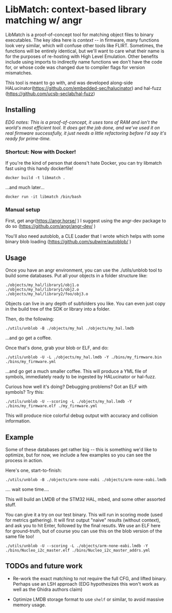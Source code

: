 # LibMatch: context-based library matching w/ angr

LibMatch is a proof-of-concept tool for matching object files to binary executables.  The key idea here is *context* -- in firmware, many functions look very similar, which will confuse other tools like FLIRT.  Sometimes, the functions will be entirely identical, but we'll want to care what their name is for the purposes of re-hosting with High Level Emulation. Other benefits include using imports to indirectly name functions we don't have the code for, or whose code was changed due to compiler flags for version mismatches.

This tool is meant to go with, and was developed along-side HALucinator(https://github.com/embedded-sec/halucinator) and hal-fuzz (https://github.com/ucsb-seclab/hal-fuzz)

## Installing

*EDG notes: This is a proof-of-concept, it uses tons of RAM and isn't the world's most efficient tool.  It does get the job done, and we've used it on real firmware successfully, it just needs a little refactoring before I'd say it's ready for prime-time.*

### Shortcut: Now with Docker!

If you're the kind of person that doens't hate Docker, you can try libmatch fast using this handy dockerfile!

```
docker build -t libmatch .
```

...and much later...

```
docker run -it libmatch /bin/bash
```

### Manual setup

First, get angr(https://angr.horse/ )
I suggest using the angr-dev package to do so (https://github.com/angr/angr-dev/ )

You'll also need autoblob, a CLE Loader that I wrote which helps with some binary blob loading (https://github.com/subwire/autoblob/ ) 

## Usage

Once you have an angr environment, you can use the ./utils/unblob tool to build some databases.  Put all your objects in a folder structure like:
```
./objects/my_hal/library1/obj1.o
./objects/my_hal/library1/obj2.o
./objects/my_hal/library2/foo/obj3.o
```

Objects can live in any depth of subfolders you like.  You can even just copy in the build tree of the SDK or library into a folder.

Then, do the following:

```
./utils/unblob -B ./objects/my_hal ./objects/my_hal.lmdb
```

...and go get a coffee.

Once that's done, grab your blob or ELF, and do:

```
./utils/unblob -U -L ./objects/my_hal.lmdb -Y ./bins/my_firmware.bin ./bins/my_firmware.yml
```

...and go get a much smaller coffee. This will produce a YML file of symbols, immediately ready to be ingested by HALucinator or hal-fuzz.


Curious how well it's doing? Debugging problems? Got an ELF with symbols? Try this:

```
./utils/unblob -U --scoring -L ./objects/my_hal.lmdb -Y ./bins/my_firmware.elf ./my_firmware.yml
```

This will produce nice colorful debug output with accuracy and collision information.

## Example

Some of these databases get rather big -- this is something we'd like to optimize, but for now, we include a few examples so you can see the process in action.

Here's one, start-to-finish:

```
./utils/unblob -B ./objects/arm-none-eabi ./objects/arm-none-eabi.lmdb
```

.... wait some time....

This will build an LMDB of the STM32 HAL, mbed, and some other assorted stuff.

You can give it a try on our test binary.  This will run in scoring mode (used for metrics gathering).  It will first output "naive" results (without context), and ask you to hit Enter, followed by the final resutls.  We use an ELF here for ground-truth, but of course you can use this on the blob version of the same file too!

```
./utils/unblob -U --scoring -L ./objects/arm-none-eabi.lmdb -Y ./bins/Nucleo_i2c_master.elf ./bins/Nucleo_i2c_master_addrs.yml
```

## TODOs and future work

* Re-work the exact matching to not require the full CFG, and lifted binary.  Perhaps use an LSH approach (EDG hypothesizes this won't work as well as the Ghidra authors claim)

* Optimize LMDB storage format to use `shelf` or similar, to avoid massive memory usage.
